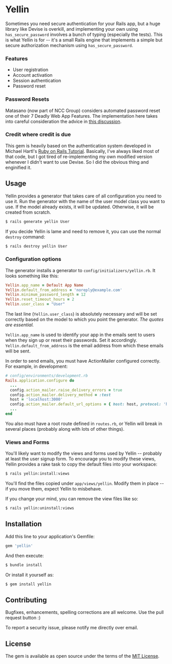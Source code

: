 # Yellin
Sometimes you need secure authentication for your Rails app, but a huge library like Devise is overkill, and implementing your own using `has_secure_password` involves a bunch of typing (especially the tests). This is what Yellin is for -- it's a small Rails engine that implements a simple but secure authorization mechanism using `has_secure_password`.

### Features
* User registration
* Account activation
* Session authentication
* Password reset

### Password Resets
Matasano (now part of NCC Group) considers automated password reset one of their 7 Deadly Web App Features. The implementation here takes into careful consideration the advice in [this discussion](https://news.ycombinator.com/item?id=5033513).

### Credit where credit is due
This gem is heavily based on the authentication system developed in Michael Hartl's [Ruby on Rails Tutorial](http://railstutorial.org). Basically, I've always liked most of that code, but I got tired of re-implementing my own modified version whenever I didn't want to use Devise. So I did the obvious thing and enginified it.

## Usage
Yellin provides a generator that takes care of all configuration you need to use it. Run the generator with the name of the user model class you want to use. If the model already exists, it will be updated. Otherwise, it will be created from scratch.

```bash
$ rails generate yellin User
```

If you decide Yellin is lame and need to remove it, you can use the normal `destroy` command:

```bash
$ rails destroy yellin User
```

### Configuration options
The generator installs a generator to `config/initializers/yellin.rb`. It looks something like this:

```ruby
Yellin.app_name = Default App Name
Yellin.default_from_address = 'noreply@example.com'
Yellin.minimum_password_length = 12
Yellin.reset_timeout_hours = 2
Yellin.user_class = "User"
```

The last line (`Yellin.user_class`) is absolutely necessary and will be set correctly based on the model to which you point the generator. *The quotes are essential.*

`Yellin.app_name` is used to identify your app in the emails sent to users when they sign up or reset their passwords. Set it accordingly. `Yellin.default_from_address` is the email address from which these emails will be sent.

In order to send emails, you must have ActionMailer configured correctly. For example, in development:

```ruby
# config/environments/development.rb
Rails.application.configure do
  ...
  config.action_mailer.raise_delivery_errors = true
  config.action_mailer.delivery_method = :test
  host = 'localhost:3000'
  config.action_mailer.default_url_options = { host: host, protocol: 'http' }
  ...
end
```

You also must have a root route defined in `routes.rb`, or Yellin will break in several places (probably along with lots of other things).

### Views and Forms
You'll likely want to modify the views and forms used by Yellin -- probably at least the user signup form. To encourage you to modify these views, Yellin provides a rake task to copy the default files into your workspace:

```bash
$ rails yellin:install:views
```

You'll find the files copied under `app/views/yellin`. Modify them in place -- if you move them, expect Yellin to misbehave.

If you change your mind, you can remove the view files like so:

```bash
$ rails yellin:uninstall:views
```

## Installation
Add this line to your application's Gemfile:

```ruby
gem 'yellin'
```

And then execute:
```bash
$ bundle install
```

Or install it yourself as:
```bash
$ gem install yellin
```

## Contributing
Bugfixes, enhancements, spelling corrections are all welcome. Use the pull request button :)

To report a security issue, please notify me directly over email.

## License
The gem is available as open source under the terms of the [MIT License](http://opensource.org/licenses/MIT).
